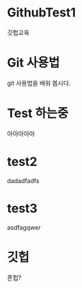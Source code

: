# GithubTest1
깃헙교육

# Git 사용법
git 사용법을 배워 봅시다.

# Test 하는중
아아아아아

# test2
dadadfadfs

# test3

asdfagqwer

# 깃헙

폰헙?
